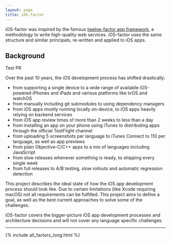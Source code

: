 ```yaml
---
layout: page
title: iOS-factor
---
```


iOS-factor was inspired by the famous [twelve-factor app framework](https://www.12factor.net/), a methodology to write high-quality web services. iOS-factor uses the same structure and similar principals, re-written and applied to iOS apps.

## Background

Test PR

Over the past 10 years, the iOS development process has shifted drastically:

- from supporting a single device to a wide range of available iOS-powered iPhones and iPads and various platforms like tvOS and watchOS
- from manually including git submodules to using dependency managers
- from iOS apps mostly running locally on-device, to iOS apps heavily relying on backend services
- from iOS app review times of more than 2 weeks to less than a day
- from installing an app on your phone using iTunes to distributing apps through the official TestFlight channel
- from uploading 5 screenshots per language to iTunes Connect to 110 per language, as well as app previews
- from plain Objective-C/C++ apps to a mix of languages including JavaScript
- from slow releases whenever something is ready, to shipping every single week
- from full releases to A/B testing, slow rollouts and automatic regression detection

This project describes the ideal state of how the iOS app development process should look like. Due to certain limitations (like Xcode requiring macOS) not all requirements can be fulfilled. This project aims to define a goal, as well as the best current approaches to solve some of the challenges.

iOS-factor covers the bigger-picture iOS app development processes and architecture decisions and will not cover any language specific challenges.

-----

{% include all_factors_long.html %}
